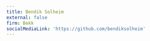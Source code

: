 ```yaml
---
title: Bendik Solheim
external: false
firm: Bekk
socialMediaLink: 'https://github.com/bendiksolheim'
---
```


